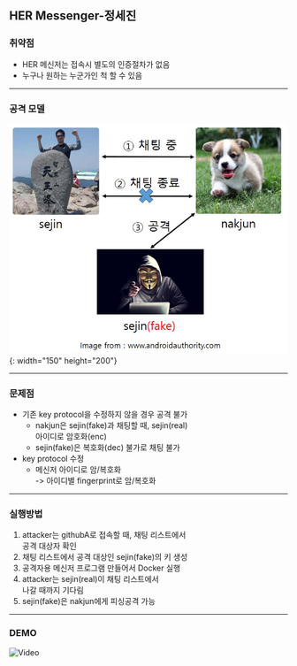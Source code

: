 ## HER Messenger-정세진

### 취약점
- HER 메신저는 접속시 별도의 인증절차가 없음
- 누구나 원하는 누군가인 척 할 수 있음

---
### 공격 모델
![attack](images/attack.jpg){: width="150" height="200"}

---
### 문제점
- 기존 key protocol을 수정하지 않을 경우 공격 불가
   - nakjun은 sejin(fake)과 채팅할 때, sejin(real)  
   아이디로 암호화(enc)
   - sejin(fake)은 복호화(dec) 불가로 채팅 불가
- key protocol 수정
   - 메신저 아이디로 암/복호화  
    -> 아이디별 fingerprint로 암/복호화

---
### 실행방법
1. attacker는 githubA로 접속할 때, 채팅 리스트에서  
공격 대상자 확인
2. 채팅 리스트에서 공격 대상인 sejin(fake)의 키 생성
3. 공격자용 메신저 프로그램 만들어서 Docker 실행
4. attacker는 sejin(real)이 채팅 리스트에서  
나갈 때까지 기다림
5. sejin(fake)은 nakjun에게 피싱공격 가능

---
### DEMO
![Video](https://youtube.com/embed/3HkWb2PC_z8)
